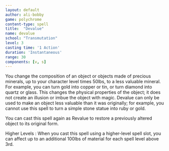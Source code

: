 ```yaml
---
layout: default
author: ali-bobby
game: polychrome
content-type: spell
title:  "Devalue"
name: devalue
school: "Transmutation"
level: 3
casting time: '1 Action'
duration: 'Instantaneous'
range: 30
components: [v, s]
---
```


You change the composition of an object or objects made of precious minerals, up to your character level times 50lbs, to a less valuable mineral. For example, you can turn gold into copper or tin, or turn diamond into quartz or glass. This changes the physical properties of the object; it does not create an illusion or imbue the object with magic. Devalue can only be used to make an object less valuable than it was originally; for example, you cannot use this spell to turn a simple stone statue into ruby or gold.

You can cast this spell again as Revalue to restore a previously altered object to its original form.

Higher Levels
: When you cast this spell using a higher-level spell slot, you can affect up to an additional 100lbs of material for each spell level above 3rd.
